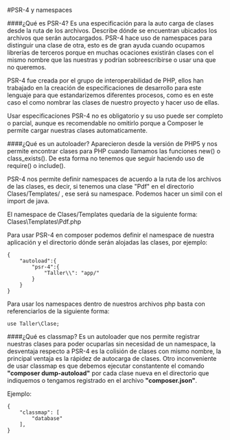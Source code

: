 #PSR-4 y namespaces

####¿Qué es PSR-4?
Es una especificación para la auto carga de clases desde la ruta de los archivos. Describe dónde se encuentran ubicados los archivos que serán autocargados.
PSR-4 hace uso de namespaces para distinguir una clase de otra, esto es de gran ayuda cuando ocupamos librerías de terceros porque en muchas ocaciones existirán clases con el mismo nombre que las nuestras y podrían sobreescribirse o usar una que no queremos.

PSR-4 fue creada por el grupo de interoperabilidad de PHP, ellos han trabajado en la creación de especificaciones de desarrollo para este lenguaje para que estandarizemos diferentes procesos, como es en este caso el como nombrar las clases de nuestro proyecto y hacer uso de ellas.

Usar especificaciones PSR-4 no es obligatorio y su uso puede ser completo o parcial, aunque es recomendable no omitirlo porque a Composer le permite cargar nuestras clases automaticamente.

####¿Qué es un autoloader?
Aparecieron desde la versión de PHP5 y nos permite encontrar clases para PHP cuando llamamos las funciones new() o class_exists(). De esta forma no tenemos que seguir haciendo uso de require() o include().

PSR-4 nos permite definir namespaces de acuerdo a la ruta de los archivos de las clases, es decir, si tenemos una clase "Pdf" en el directorio Clases/Templates/ , ese será su namespace.
Podemos hacer un simil con el import de java.

El namespace de Clases/Templates quedaría de la siguiente forma:
Clases\Templates\Pdf.php

Para usar PSR-4 en composer podemos definir el namespace de nuestra aplicación y el directorio dónde serán alojadas las clases, por ejemplo:
```
{
	"autoload":{
	    "psr-4":{
			"Taller\\": "app/"
		}
	}
}
```

Para usar los namespaces dentro de nuestros archivos php basta con referenciarlos de la siguiente forma:

    use Taller\Clase;

####¿Qué es classmap?
Es un autoloader que nos permite registrar nuestras clases para poder ocuparlas sin necesidad de un namespace, la desventaja respecto a PSR-4 es la colisión de clases con mismo nombre, la principal ventaja es la rápidez de autocarga de clases.
Otro inconveniente de usar classmap es que debemos ejecutar constantente el comando **"composer dump-autoload"** por cada clase nueva en el directorio que indiquemos o tengamos registrado en el archivo **"composer.json"**.

Ejemplo:
```
{
	"classmap": [
		"database"
	],
}
```